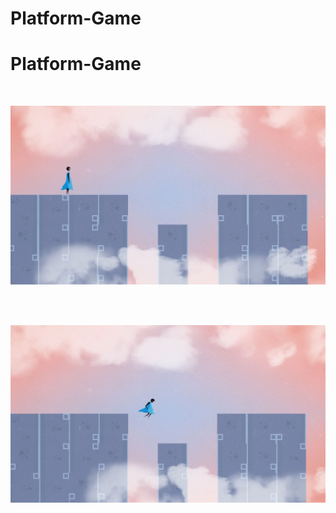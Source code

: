 # Platform-Game

# Platform-Game
<br/>

![pic](pic1.JPG?raw=true)

<br/>

<br/>

![npic](pic2.JPG?raw=true)

<br/>
